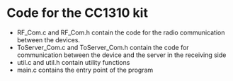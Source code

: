 # Code for the CC1310 kit

* RF\_Com.c and RF\_Com.h contain the code for the radio communication between the devices.
* ToServer\_Com.c and ToServer\_Com.h contain the code for communication between the device and the server
in the receiving side
* util.c and util.h contain utility functions
* main.c contains the entry point of the program